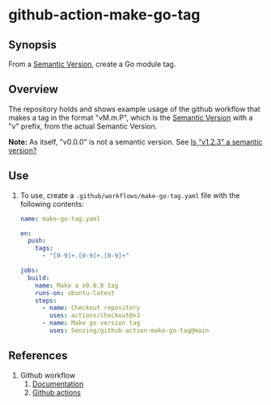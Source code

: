 # github-action-make-go-tag

## Synopsis

From a
[Semantic Version](https://semver.org/),
create a Go module tag.

## Overview

The repository holds and shows example usage of the github workflow that makes
a tag in the format "vM.m.P", which is the
[Semantic Version](https://semver.org/)
with a "v" prefix, from the actual Semantic Version.

**Note:** As itself, "v0.0.0" is not a semantic version. See
[Is “v1.2.3” a semantic version?](https://semver.org/#is-v123-a-semantic-version)

## Use

1. To use, create a `.github/workflows/make-go-tag.yaml` file with the following contents:

    ```yaml
    name: make-go-tag.yaml

    on:
      push:
        tags:
          - "[0-9]+.[0-9]+.[0-9]+"

    jobs:
      build:
        name: Make a v0.0.0 tag
        runs-on: ubuntu-latest
        steps:
          - name: Checkout repository
            uses: actions/checkout@v3
          - name: Make go version tag
            uses: Senzing/github-action-make-go-tag@main
    ```


## References

1. Github workflow
    1. [Documentation](https://docs.github.com/en/rest/reference/actions)
    1. [Github actions](https://github.com/features/actions)
